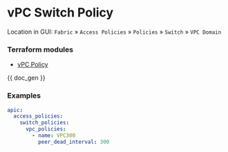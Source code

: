 # vPC Switch Policy

Location in GUI:
`Fabric` » `Access Policies` » `Policies` » `Switch` » `VPC Domain`

### Terraform modules

* [vPC Policy](https://registry.terraform.io/modules/netascode/vpc-policy/aci/latest)

{{ doc_gen }}

### Examples

```yaml
apic:
  access_policies:
    switch_policies:
      vpc_policies:
        - name: VPC300
          peer_dead_interval: 300
```

